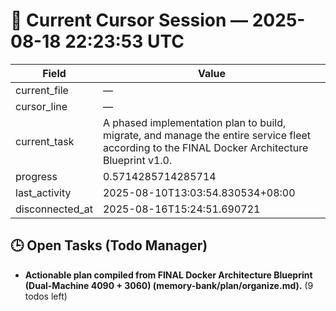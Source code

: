# 📝 Current Cursor Session — 2025-08-18 22:23:53 UTC

| Field | Value |
|-------|-------|
| current_file | — |
| cursor_line | — |
| current_task | A phased implementation plan to build, migrate, and manage the entire service fleet according to the FINAL Docker Architecture Blueprint v1.0. |
| progress | 0.5714285714285714 |
| last_activity | 2025-08-10T13:03:54.830534+08:00 |
| disconnected_at | 2025-08-16T15:24:51.690721 |

## 🕒 Open Tasks (Todo Manager)
- **Actionable plan compiled from FINAL Docker Architecture Blueprint (Dual-Machine 4090 + 3060) (memory-bank/plan/organize.md).** (9 todos left)
